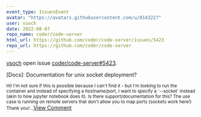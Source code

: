 ```yaml
---
event_type: IssuesEvent
avatar: "https://avatars.githubusercontent.com/u/814322?"
user: vsoch
date: 2022-08-07
repo_name: coder/code-server
html_url: https://github.com/coder/code-server/issues/5423
repo_url: https://github.com/coder/code-server
---
```


<a href='https://github.com/vsoch' target='_blank'>vsoch</a> open issue <a href='https://github.com/coder/code-server/issues/5423' target='_blank'>coder/code-server#5423</a>.

<p>[Docs]: Documentation for unix socket deployment?</p><small>Hi! I'm not sure if this is possible because I can't find it - but I'm looking to run the container and instead of specifying a hostname/port, I want to specify a `--socket` instead (akin to how jupyter notebook does it). Is there support/documentation for this? The use case is running on remote servers that don't allow you to map ports (sockets work here!) Thank you!...</small><a href='https://github.com/coder/code-server/issues/5423' target='_blank'>View Comment</a>